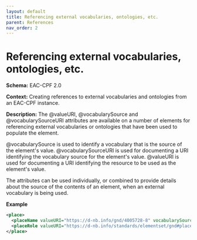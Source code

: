 ```yaml
---
layout: default
title: Referencing external vocabularies, ontologies, etc.
parent: References
nav_order: 2
---
```


# Referencing external vocabularies, ontologies, etc.

**Schema:**
EAC-CPF 2.0

**Context:**
Creating references to external vocabularies and ontologies from an EAC-CPF instance.

**Description:** 
The @valueURI, @vocabularySource and @vocabularySourceURI attributes are available on a number of elements for referencing external vocabularies or ontologies that have been used to populate the element.

@vocabularySource is used to identify a vocabulary that is the source of the element's value. @vocabularySourceURI is used for documenting a URI identifying the vocabulary source for the element's value. @valueURI is used for documenting a URI identifying the resource to be used as the element's value.

The attributes can be used individually, or combined to provide details about the source of the contents of an element, when an external vocabulary is being used.

**Example**
```xml
<place>
  <placeName valueURI="https://d-nb.info/gnd/4005728-8" vocabularySource="GND" vocabularySourceURI="https://d-nb.info/gnd/">Berlin</placeName>		
  <placeRole valueURI="https://d-nb.info/standards/elementset/gnd#placeOfBusiness" vocabularySource="GNDO" vocabularySourceURI="https://d-nb.info/standards/elementset/gnd#">Sitz</placeRole>
</place>
```
